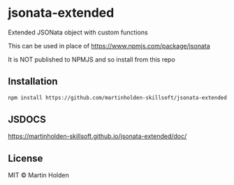 # jsonata-extended
Extended JSONata object with custom functions

This can be used in place of https://www.npmjs.com/package/jsonata

It is NOT published to NPMJS and so install from this repo

## Installation
```bash
npm install https://github.com/martinholden-skillsoft/jsonata-extended
```

## JSDOCS
https://martinholden-skillsoft.github.io/jsonata-extended/doc/

## License

MIT © Martin Holden

